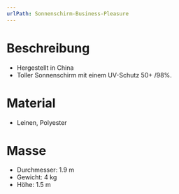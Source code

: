 ```yaml
---
urlPath: Sonnenschirm-Business-Pleasure
---
```

# Beschreibung
- Hergestellt in China
- Toller Sonnenschirm mit einem UV-Schutz 50+ /98%.

# Material
- Leinen, Polyester

# Masse
- Durchmesser: 1.9 m
- Gewicht: 4 kg
- Höhe: 1.5 m
